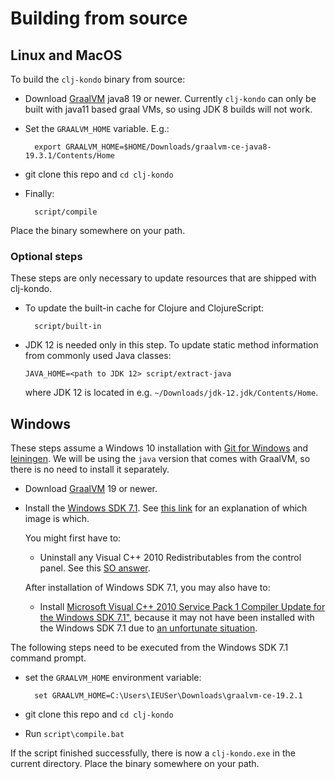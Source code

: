 # Building from source

## Linux and MacOS

To build the `clj-kondo` binary from source:

* Download [GraalVM](https://github.com/graalvm/graalvm-ce-builds/releases) java8 19 or newer.
  Currently `clj-kondo` can only be built with java11 based graal VMs, so using JDK 8 builds will
  not work.

* Set the `GRAALVM_HOME` variable. E.g.:

        export GRAALVM_HOME=$HOME/Downloads/graalvm-ce-java8-19.3.1/Contents/Home

* git clone this repo and `cd clj-kondo`

* Finally:

        script/compile

Place the binary somewhere on your path.

### Optional steps

These steps are only necessary to update resources that are shipped with clj-kondo.

* To update the built-in cache for Clojure and ClojureScript:

        script/built-in

* JDK 12 is needed only in this step. To update static method
  information from commonly used Java classes:

      JAVA_HOME=<path to JDK 12> script/extract-java

  where JDK 12 is located in e.g. `~/Downloads/jdk-12.jdk/Contents/Home`.

## Windows

These steps assume a Windows 10 installation with [Git for Windows](https://gitforwindows.org/) and [leiningen](https://leiningen.org). We will be using the `java` version that comes with GraalVM, so there is no need to install it separately.

* Download [GraalVM](https://github.com/oracle/graal/releases) 19 or newer.

* Install the [Windows SDK 7.1](https://www.microsoft.com/en-us/download/details.aspx?id=8442). See [this link](https://stackoverflow.com/questions/20115186/what-sdk-version-to-download/22987999#22987999) for an explanation of which image is which.

  You might first have to:
    - Uninstall any Visual C++ 2010 Redistributables from the control panel. See this [SO answer](https://stackoverflow.com/a/32534158/6264).

  After installation of Windows SDK 7.1, you may also have to:
    - Install [Microsoft Visual C++ 2010 Service Pack 1 Compiler Update for the Windows SDK 7.1"](http://www.microsoft.com/en-us/download/details.aspx?displaylang=en&id=4422), because it may not have been installed with the Windows SDK 7.1 due to [an unfortunate situation](https://stackoverflow.com/questions/32091593/cannot-install-windows-sdk-7-1-on-windows-10).

The following steps need to be executed from the Windows SDK 7.1 command prompt.

*  set the `GRAALVM_HOME` environment variable:

         set GRAALVM_HOME=C:\Users\IEUSer\Downloads\graalvm-ce-19.2.1

* git clone this repo and `cd clj-kondo`

* Run `script\compile.bat`

If the script finished successfully, there is now a `clj-kondo.exe` in the
current directory. Place the binary somewhere on your path.
